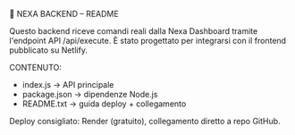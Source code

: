 
📘 NEXA BACKEND – README

Questo backend riceve comandi reali dalla Nexa Dashboard tramite l'endpoint API /api/execute.
È stato progettato per integrarsi con il frontend pubblicato su Netlify.

CONTENUTO:
- index.js → API principale
- package.json → dipendenze Node.js
- README.txt → guida deploy + collegamento

Deploy consigliato: Render (gratuito), collegamento diretto a repo GitHub.
